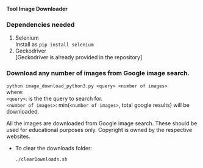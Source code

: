 **Tool Image Downloader**
### Dependencies needed  

1. Selenium  
Install as `pip install selenium`  
2. Geckodriver  
[Geckodriver is already provided in the repository]  

### Download any number of images from Google image search.

`python image_download_python3.py <query> <number of images>`  
where:  
`<query>`: is the the query to search for.  
`<number of images>`: min(`<number of images>`, total google results) will be downloaded.  

All the images are downloaded from Google image search. These should be used for educational  purposes only. Copyright is owned by the respective websites.

* To clear the downloads folder:

    `./clearDownloads.sh`